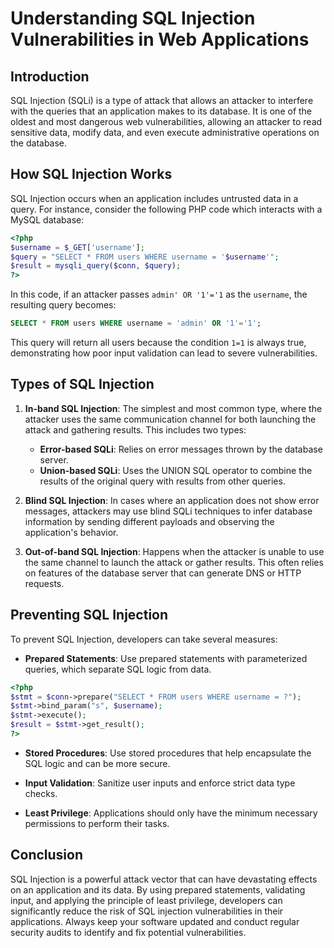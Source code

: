 # Understanding SQL Injection Vulnerabilities in Web Applications

## Introduction
SQL Injection (SQLi) is a type of attack that allows an attacker to interfere with the queries that an application makes to its database. It is one of the oldest and most dangerous web vulnerabilities, allowing an attacker to read sensitive data, modify data, and even execute administrative operations on the database.

## How SQL Injection Works
SQL Injection occurs when an application includes untrusted data in a query. For instance, consider the following PHP code which interacts with a MySQL database:

```php
<?php
$username = $_GET['username'];
$query = "SELECT * FROM users WHERE username = '$username'";
$result = mysqli_query($conn, $query);
?>
```
In this code, if an attacker passes `admin' OR '1'='1` as the `username`, the resulting query becomes:

```sql
SELECT * FROM users WHERE username = 'admin' OR '1'='1';
```

This query will return all users because the condition `1=1` is always true, demonstrating how poor input validation can lead to severe vulnerabilities.

## Types of SQL Injection
1. **In-band SQL Injection**: The simplest and most common type, where the attacker uses the same communication channel for both launching the attack and gathering results. This includes two types:
    - **Error-based SQLi**: Relies on error messages thrown by the database server.
    - **Union-based SQLi**: Uses the UNION SQL operator to combine the results of the original query with results from other queries.

2. **Blind SQL Injection**: In cases where an application does not show error messages, attackers may use blind SQLi techniques to infer database information by sending different payloads and observing the application's behavior.

3. **Out-of-band SQL Injection**: Happens when the attacker is unable to use the same channel to launch the attack or gather results. This often relies on features of the database server that can generate DNS or HTTP requests.

## Preventing SQL Injection
To prevent SQL Injection, developers can take several measures:
- **Prepared Statements**: Use prepared statements with parameterized queries, which separate SQL logic from data.

```php
<?php
$stmt = $conn->prepare("SELECT * FROM users WHERE username = ?");
$stmt->bind_param("s", $username);
$stmt->execute();
$result = $stmt->get_result();
?>
```

- **Stored Procedures**: Use stored procedures that help encapsulate the SQL logic and can be more secure.

- **Input Validation**: Sanitize user inputs and enforce strict data type checks.

- **Least Privilege**: Applications should only have the minimum necessary permissions to perform their tasks.

## Conclusion
SQL Injection is a powerful attack vector that can have devastating effects on an application and its data. By using prepared statements, validating input, and applying the principle of least privilege, developers can significantly reduce the risk of SQL injection vulnerabilities in their applications. Always keep your software updated and conduct regular security audits to identify and fix potential vulnerabilities.

